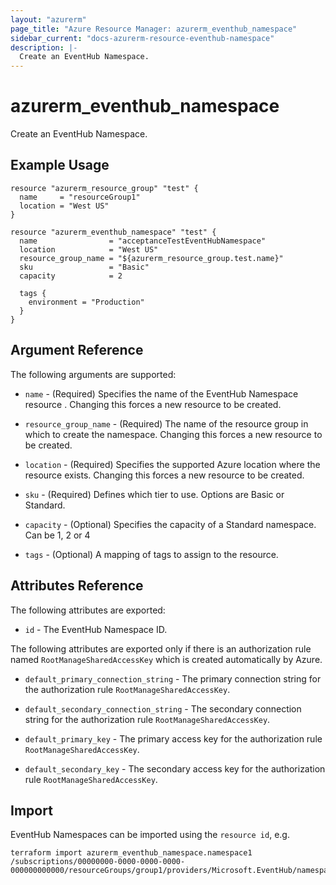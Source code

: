 ```yaml
---
layout: "azurerm"
page_title: "Azure Resource Manager: azurerm_eventhub_namespace"
sidebar_current: "docs-azurerm-resource-eventhub-namespace"
description: |-
  Create an EventHub Namespace.
---
```


# azurerm\_eventhub\_namespace

Create an EventHub Namespace.

## Example Usage

```
resource "azurerm_resource_group" "test" {
  name     = "resourceGroup1"
  location = "West US"
}

resource "azurerm_eventhub_namespace" "test" {
  name                = "acceptanceTestEventHubNamespace"
  location            = "West US"
  resource_group_name = "${azurerm_resource_group.test.name}"
  sku                 = "Basic"
  capacity            = 2

  tags {
    environment = "Production"
  }
}
```

## Argument Reference

The following arguments are supported:

* `name` - (Required) Specifies the name of the EventHub Namespace resource . Changing this forces a
    new resource to be created.

* `resource_group_name` - (Required) The name of the resource group in which to
    create the namespace. Changing this forces a new resource to be created.

* `location` - (Required) Specifies the supported Azure location where the resource exists. Changing this forces a new resource to be created.

* `sku` - (Required) Defines which tier to use. Options are Basic or Standard.

* `capacity` - (Optional) Specifies the capacity of a Standard namespace. Can be 1, 2 or 4

* `tags` - (Optional) A mapping of tags to assign to the resource.

## Attributes Reference

The following attributes are exported:

* `id` - The EventHub Namespace ID.

The following attributes are exported only if there is an authorization rule named
`RootManageSharedAccessKey` which is created automatically by Azure.

* `default_primary_connection_string` - The primary connection string for the authorization
    rule `RootManageSharedAccessKey`.

* `default_secondary_connection_string` - The secondary connection string for the
    authorization rule `RootManageSharedAccessKey`.

* `default_primary_key` - The primary access key for the authorization rule `RootManageSharedAccessKey`.

* `default_secondary_key` - The secondary access key for the authorization rule `RootManageSharedAccessKey`.

## Import

EventHub Namespaces can be imported using the `resource id`, e.g.

```
terraform import azurerm_eventhub_namespace.namespace1 /subscriptions/00000000-0000-0000-0000-000000000000/resourceGroups/group1/providers/Microsoft.EventHub/namespaces/namespace1
```
